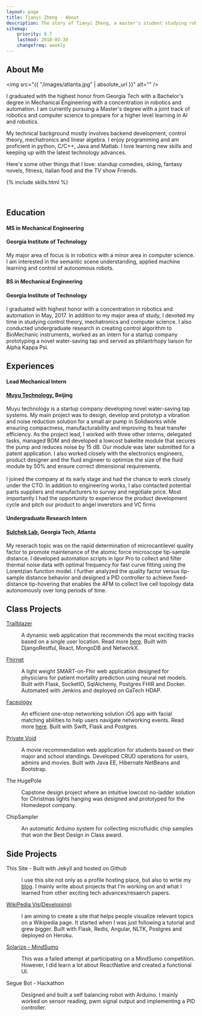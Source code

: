 ```yaml
---
layout: page
title: Tianyi Zheng - About
description: The story of Tianyi Zheng, a master's student studying robotics and perception in Georgia Tech
sitemap:
    priority: 0.7
    lastmod: 2018-03-30
    changefreq: weekly
---
```

## About Me

<span class="image left"><img src="{{ "/images/atlanta.jpg" | absolute_url }}" alt="" /></span>

I graduated with the highest honor from Georgia Tech with a Bachelor's degree in Mechanical Engineering with a concentration in robotics and automation. I am currently pursuing a Master's degree with a joint track of robotics and computer science to prepare for a higher level learning in AI and robotics.

My technical background mostly involves backend development, control theory, mechatronics and linear algebra. I enjoy programming and am proficient in python, C/C++, Java and Matlab. I love learning new skills and keeping up with the latest technology advances. 

Here's some other things that I love: standup comedies, skiing, fantasy novels, fitness, italian food and the TV show Friends.

{% include skills.html %}

<br />

<h2 class="section-title"><i class="fa fa-graduation-cap"></i>Education</h2>

#### MS in Mechanical Engineering

#### Georgia Institute of Technology

<p>
  My major area of focus is in robotics with a minor area in computer science. 
  I am interested in the semantic scene understanding, applied machine learning and control of autonomous robots. 
</p>

#### BS in Mechanical Engineering

#### Georgia Institute of Technology

<p>
  I graduated with highest honor with a concentration in robotics and automation in May, 2017.
  In addition to my major area of study, I devoted my time in studying control theory, mechatronics and computer science. 
  I also conducted undergraduate research in creating control algorithm to BioMechanic instruments, worked as an intern for 
  a startup company prototyping a novel water-saving tap and served as philantrhopy liaison for Alpha Kappa Psi.
</p>

<h2 class="section-title"><i class="fa fa-briefcase"></i>Experiences</h2>

#### Lead Mechanical Intern

<h4><a href="http://www.mymuyu.com">Muyu Technology</a>, Beijing</h4>

<p>
 Muyu technology is a startup company developing novel water-saving tap systems.
  My main project was to design, develop and prototyp a vibration and noise reduction 
  solution for a small air pump in Solidworks while ensuring compactness, manufacturability 
  and improving its heat transfer efficiency. As the project lead, I worked with three other interns,
  delegated tasks, managed BOM and developed a lowcost bakelite module that secures the pump
  and reduces noise by 15 dB. Our module was later submitted for a patent application. I also worked closely with the electronics engineers, product designer 
  and the fluid engineer to optimize the size of the fluid module by 50% and ensure 
  correct dimensional requirements.
  <br> <br>
  I joined the company at its early stage and had the chance to work closely under the CTO. 
  In addition to engineering works, I also contacted potential parts suppliers and manufacturers 
  to survey and negotiate price. Most importantly I had the opportunity to experience the 
  product development cycle and pitch our product to angel inverstors and VC firms
</p>

#### Undergraduate Research Intern

<h4><a href="http://www.sulchek2.gatech.edu">Sulchek Lab</a>, Georgia Tech, Atlanta</h4>

<p>
    My reserach topic was on the rapid determination of microcantilevel
  quality factor to promote maintenance of the atomic force microscope tip-sample distance. 
  I developed automation scripts in Igor Pro to collect and filter thermal noise data with optimal 
  frequency for fast curve fitting using the Lorentzian function model. I further analyzed 
  the quality factor versus tip-sample distance behavior and designed a PID controller to achieve 
  fixed-distance tip-hovering that enables the AFM to collect live cell topology data autonomously
  over long periods of time.
</p>

<h2 class="section-title"><i class="fa fa-archive"></i> Class Projects</h2>

<dl>
	<dt><a href="https://github.com/AlexandrePalo/TrailBlazer">Trailblazer</a></dt>
	<dd>
		<p>A dynamic web application that recommends the most exciting tracks based on a single user location. Read more <a href="{{ "/blog/" | absolute_url }}">here</a>. Built with DjangoRestful, React, MongoDB and NetworkX.
</p>
	</dd>
	<dt><a href="https://github.gatech.edu/akeech3/MortalityPredictor">Fhirnet</a></dt>
	<dd>
		<p>A light weight SMART-on-Fhir web application designed for physicians for patient mortality prediction using neural net models. Built with Flask, SocketIO, SqlAlchemy, Postgres FHIR and Docker. Automated with Jenkins and deployed on GaTech HDAP. </p>
	</dd>
	<dt><a href="https://github.com/tianyizheng/Faceology">Faceology</a></dt>
	<dd>
		<p>An efficient one-stop networking solution iOS app with facial matching abilities to help users navigate networking events. Read more <a href="{{ "/blog/" | absolute_url }}">here</a>. Built with Swift, Flask and Postgres.</p>
	</dd>
  <dt><a href="https://github.com/tianyizheng/PVWebApp">Private Void</a></dt>
  <dd>
    <p>A movie recommendation web application for students based on their major and school standings. Developed CRUD operations for users, admins and movies. Built with Java EE, Hibernate NetBeans and Bootstrap.</p>
  </dd>
	<dt>The HugePole</dt>
	<dd>
		<p>Capstone design project where an intuitive lowcost no-ladder solution for Christmas lights hanging was designed and prototyped for the Homedepot company.</p>
	</dd>
	<dt>ChipSampler </dt>
	<dd>
		<p>An automatic Arduino system for collecting microfluidic chip samples that won the Best Design in Class award.</p>
	</dd>
</dl>

<h2 class="section-title"><i class="fa fa-archive"></i> Side Projects</h2>
<dl>
  <dt>This Site - Built with Jekyll and hosted on Github</dt>
  <dd>
    <p>I use this site not only as a profile hosting place, but also to wrtie my <a href="{{ "/blog/" | absolute_url }}">blog</a>. I mainly write about projects that I'm working on and what I learned from other exciting tech advances/resaerch papers.</p>
  </dd>
  <dt><a href="https://github.com/tianyizheng/wordCount">WikiPedia Vis(Developing)</a></dt>
  <dd>
    <p>I am aiming to create a site that helps people visualize relevant topics on a Wikipedia page. It started when I was just following a tutorial and grew bigger. Built with Flask, Redis, Angular, NLTK, Postgres and deployed on Heroku. </p>
  </dd>
  <dt><a href="https://github.com/tianyizheng/Solarize">Solarize - MindSumo</a></dt>
  <dd>
    <p>This was a failed attempt at participating on a MindSumo competition. However, I did learn a lot about ReactNative and created a functional UI.</p>
  </dd>
  <dt>Segue Bot - Hackathon</dt>
  <dd>
    <p>Designed and built a self balancing robot with Arduino. I mainly worked on sensor reading, pwm signal output and implementing a PID controller. </p>
  </dd>
</dl>
